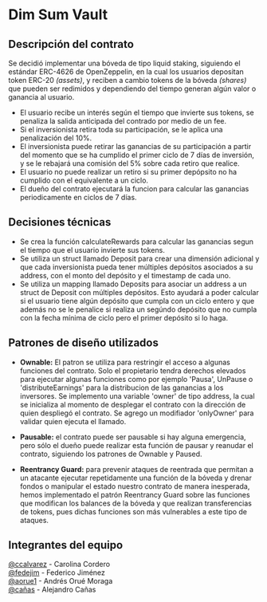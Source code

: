 # Dim Sum Vault

## Descripción del contrato


Se decidió implementar una bóveda de tipo liquid staking, siguiendo el estándar ERC-4626 de OpenZeppelin, en la cual los usuarios depositan token ERC-20 _(assets)_, y reciben a cambio tokens de la bóveda _(shares)_ que pueden ser redimidos y dependiendo del tiempo generan algún valor o ganancia al usuario.

- El usuario recibe un interés según el tiempo que invierte sus tokens, se penaliza la salida anticipada del contrado por medio de un fee.
- Si el inversionista retira toda su participación, se le aplica una penalización del 10%.
- El inversionista puede retirar las ganancias de su participación a partir del momento que se ha cumplido el primer ciclo de 7 días de inversión, y se le rebajará una comisión del 5% sobre cada retiro que realice.
- El usuario no puede realizar un retiro si su primer depópsito no ha cumplido con el equivalente a un ciclo.
- El dueño del contrato ejecutará la funcion para calcular las ganancias periodicamente en ciclos de 7 días.


## Decisiones técnicas
- Se crea la función calculateRewards para calcular las ganancias segun el tiempo que el usuario invierte sus tokens.
- Se utiliza un struct llamado Deposit para crear una dimensión adicional y que cada inversionista pueda tener múltiples depósitos asociados a su address, con el monto del depósito y el timestamp de cada uno.
- Se utiliza un mapping llamado Deposits para asociar un address a un struct de Deposit con múltiples depósitos. Esto ayudará a poder calcular si el usuario tiene algún depósito que cumpla con un ciclo entero y que además no se le penalice si realiza un segúndo depósito que no cumpla con la fecha mínima de ciclo pero el primer depósito si lo haga.
  

## Patrones de diseño utilizados

- **Ownable:** El patron se utiliza para restringir el acceso a algunas funciones del contrato.  Solo el propietario tendra derechos elevados para ejecutar algunas funciones como por ejemplo 'Pausa', UnPause o 'distributeEarnings' para la distribucion de las ganancias a los inversores. Se implemento una variable 'owner' de tipo address, la cual se inicializa al momento de desplegar el contrato con la dirección de quien despliegó el contrato. Se agrego un modifiador 'onlyOwner' para validar quien ejecuta el llamado.

- **Pausable:** el contrato puede ser pausable si hay alguna emergencia, pero sólo el dueño puede realizar esta función de pausar y reanudar el contrato, siguiendo los patrones de Ownable y Paused.

- **Reentrancy Guard:** para prevenir ataques de reentrada que permitan a un atacante ejecutar repetidamente una función de la bóveda y drenar fondos o manipular el estado nuestro contrato de manera inesperada, hemos implementado el patrón Reentrancy Guard sobre las funciones que modifican los balances de la bóveda y que realizan transferencias de tokens, pues dichas funciones son más vulnerables a este tipo de ataques.

## Integrantes del equipo

[@ccalvarez](https://github.com/ccalvarez) - Carolina Cordero\
[@fedejim](https://github.com/fedejim) - Federico Jiménez\
[@aorue1](https://github.com/aorue1) - Andrés Orué Moraga\
[@cañas](https://github.com/Z3R0BYT3) - Alejandro Cañas
